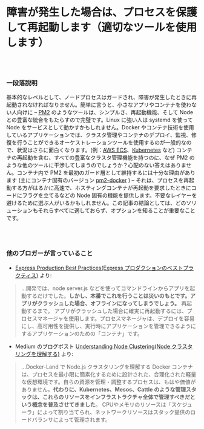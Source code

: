 # 障害が発生した場合は、プロセスを保護して再起動します（適切なツールを使用します）

<br/><br/>

### 一段落説明

基本的なレベルとして、ノードプロセスはガードされ、障害が発生したときに再起動されなければなりません。簡単に言うと、小さなアプリやコンテナを使わない人向けに – [PM2](https://www.npmjs.com/package/pm2-docker) のようなツールは、シンプルさ、再起動機能、そして Node との豊富な統合をもたらすので完璧です。Linux に強い人は systemd を使って Node をサービスとして動かすかもしれません。Docker やコンテナ技術を使用しているアプリケーションでは、クラスタ管理やコンテナのデプロイ、監視、修復を行うことができるオーケストレーションツールを使用するのが一般的なので、状況はさらに面白くなります。(例：[AWS ECS](http://docs.aws.amazon.com/AmazonECS/latest/developerguide/Welcome.html)、[Kubernetes](https://kubernetes.io/) など) コンテナの再起動を含む、すべての豊富なクラスタ管理機能を持つのに、なぜ PM2 のような他のツールに干渉してしまうのでしょうか？心配のない答えはありません。コンテナ内で PM2 を最初のガード層として維持するには十分な理由があります (主にコンテナ固有のバージョン [pm2-docker](https://www.npmjs.com/package/pm2-docker) ) – それは、プロセスを再起動する方がはるかに高速で、ホスティングコンテナが再起動を要求したときにコードにフラグを立てるなどの Node 固有の機能を提供します。不要なレイヤーを避けるために選ぶ人がいるかもしれません。この記事の結論としては、どのソリューションもそれらすべてに適しておらず、オプションを知ることが重要なことです。

<br/><br/>

### 他のブロガーが言っていること

* [Express Production Best Practices(Express プロダクションのベストプラクティス)](https://expressjs.com/en/advanced/best-practice-performance.html) より:
> ...開発では、node server.js などを使ってコマンドラインからアプリを起動するだけでした。**しかし、本番でこれを行うことは災いのもとです。アプリがクラッシュした場合、オフラインになってしまうでしょう。** 再起動するまで。 アプリがクラッシュした場合に確実に再起動するには、プロセスマネージャを使用します。プロセスマネージャは、デプロイを容易にし、高可用性を提供し、実行時にアプリケーションを管理できるようにするアプリケーションのための「コンテナ」です。

* Medium のブログポスト [Understanding Node Clustering(Node クラスタリングを理解する)](https://medium.com/@CodeAndBiscuits/understanding-nodejs-clustering-in-docker-land-64ce2306afef#.cssigr5z3) より:
> ...Docker-Land で Node.js クラスタリングを理解する Docker コンテナは、プロセスを最小限に簡素化するために設計された、合理化された軽量な仮想環境です。自らの資源を管理・調整するプロセスは、もはや価値がありません。**代わりに、Kubernetes、Mesos、Cattle のような管理スタックは、これらのリソースをインフラストラクチャ全体で管理すべきだという概念を普及させてきました**。 CPUやメモリのリソースは「スケジューラ」によって割り当てられ、ネットワークリソースはスタック提供のロードバランサによって管理されます。
